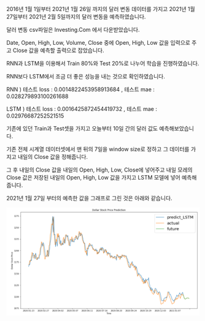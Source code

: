 2016년 1월 1일부터 2021년 1월 26일 까지의 달러 변동 데이터를 가지고 2021년 1월 27일부터 2021년 2월 5일까지의 달러 변동을 예측하였습니다.

달러 변동 csv파일은 Investing.Com 에서 다운받았습니다.

Date, Open, High, Low, Volume, Close 중에 Open, High, Low 값을 입력으로 주고 Close 값을 예측할 출력으로 잡았습니다.

RNN과 LSTM을 이용해서 Train 80%와 Test 20%로 나누어 학습을 진행하였습니다.

RNN보다 LSTM에서 조금 더 좋은 성능을 내는 것으로 확인하였습니다.

RNN ) 테스트 loss : 0.0014822453958913684 , 테스트 mae : 0.028279893100261688

LSTM ) 테스트 loss : 0.0016425872454419732 , 테스트 mae : 0.02976687252521515

기존에 있던 Train과 Test셋을 가지고 오늘부터 10일 간의 달러 값도 예측해보았습니다.

기존 전체 시계열 데이터셋에서 맨 뒤의 7일을 window size로 정하고 그 데이터를 가지고 내일의 Close 값을 정해줍니다.

그 후 내일의 Close 값을 내일의 Open, High, Low, Close에 넣어주고 내일 모레의 Close 값은 저장된 내일의 Open, High, Low 값을 가지고 LSTM 모델에 넣어 예측해줍니다.

2021년 1월 27일 부터의 예측한 값을 그래프로 그린 것은 아래와 같습니다.

![달러](https://github.com/17011813/Dollar-Prediction/blob/main/1.PNG)
